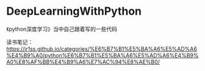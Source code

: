 # DeepLearningWithPython
《python深度学习》当中自己跟着写的一些代码

读书笔记：https://ir1ss.github.io/categories/%E6%B7%B1%E5%BA%A6%E5%AD%A6%E4%B9%A0/python%E6%B7%B1%E5%BA%A6%E5%AD%A6%E4%B9%A0%E8%AF%BB%E4%B9%A6%E7%AC%94%E8%AE%B0/
